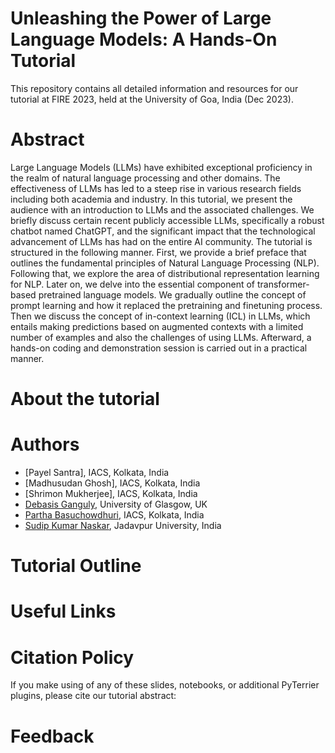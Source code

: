 # Unleashing the Power of Large Language Models: A Hands-On Tutorial
This repository contains all detailed information and resources for our tutorial at FIRE 2023, held at the University of Goa, India (Dec 2023).

# Abstract
Large Language Models (LLMs) have exhibited exceptional proficiency in the realm of natural language processing and other domains. The effectiveness of LLMs has led to a steep rise in various research fields including both academia and industry. In this tutorial, we present the audience with an introduction to LLMs and the associated challenges. We briefly discuss certain recent publicly accessible LLMs, specifically a robust chatbot named ChatGPT, and the significant impact that the technological advancement of LLMs has had on the entire AI community. The tutorial is structured in the following manner. First, we provide  a brief preface that outlines the fundamental principles of Natural Language Processing (NLP). Following that, we explore the area of distributional representation learning for NLP. Later on, we delve into the essential component of transformer-based pretrained language models. We gradually outline the concept of prompt learning and how it replaced the pretraining and finetuning process. Then we discuss the concept of in-context learning (ICL) in LLMs, which entails making predictions based on augmented contexts with a limited number of examples and also the challenges of using LLMs. Afterward, a hands-on coding and demonstration session is carried out in a practical manner.

# About the tutorial


# Authors

* [Payel Santra], IACS, Kolkata, India
* [Madhusudan Ghosh], IACS, Kolkata, India
* [Shrimon Mukherjee], IACS, Kolkata, India
* [Debasis Ganguly](https://gdebasis.github.io/), University of Glasgow, UK
* [Partha Basuchowdhuri](http://iacs.res.in/athusers/index.php?navid=0&userid=IACS0043), IACS, Kolkata, India
* [Sudip Kumar Naskar](https://sites.google.com/site/sudipnaskar/), Jadavpur University, India

# Tutorial Outline

# Useful Links


# Citation Policy
If you make using of any of these slides, notebooks, or additional PyTerrier plugins, please cite our tutorial abstract: 

# Feedback
